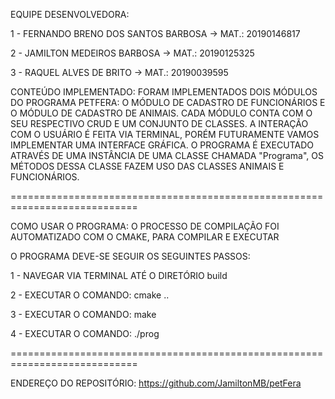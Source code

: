EQUIPE DESENVOLVEDORA:

1 - FERNANDO BRENO DOS SANTOS BARBOSA -> MAT.: 20190146817

2 - JAMILTON MEDEIROS BARBOSA -> MAT.: 20190125325

3 - RAQUEL ALVES DE BRITO -> MAT.: 20190039595


CONTEÚDO IMPLEMENTADO:
FORAM IMPLEMENTADOS DOIS MÓDULOS DO PROGRAMA PETFERA: O MÓDULO DE CADASTRO DE
FUNCIONÁRIOS E O MÓDULO DE CADASTRO DE ANIMAIS. CADA MÓDULO CONTA COM O SEU
RESPECTIVO CRUD E UM CONJUNTO DE CLASSES. A INTERAÇÃO COM O USUÁRIO É FEITA VIA
TERMINAL, PORÉM FUTURAMENTE VAMOS IMPLEMENTAR UMA INTERFACE GRÁFICA. O PROGRAMA
É EXECUTADO ATRAVÉS DE UMA INSTÂNCIA DE UMA CLASSE CHAMADA "Programa", OS MÉTODOS
DESSA CLASSE FAZEM USO DAS CLASSES ANIMAIS E FUNCIONÁRIOS.


============================================================================


COMO USAR O PROGRAMA:
O PROCESSO DE COMPILAÇÃO FOI AUTOMATIZADO COM O CMAKE, PARA COMPILAR E EXECUTAR

O PROGRAMA DEVE-SE SEGUIR OS SEGUINTES PASSOS:

1 - NAVEGAR VIA TERMINAL ATÉ O DIRETÓRIO build

2 - EXECUTAR O COMANDO: cmake ..

3 - EXECUTAR O COMANDO: make

4 - EXECUTAR O COMANDO: ./prog



============================================================================


ENDEREÇO DO REPOSITÓRIO:
https://github.com/JamiltonMB/petFera

